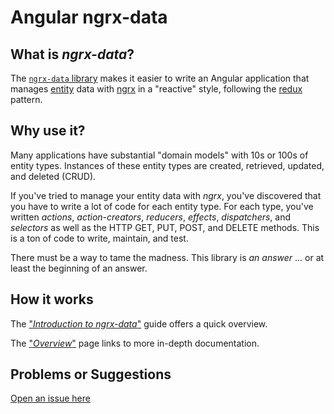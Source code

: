 # Angular ngrx-data

## What is _ngrx-data_?

The 
[`ngrx-data` library](https://github.com/johnpapa/angular-ngrx-data) 
makes it easier to write an Angular application that manages 
[entity](https://github.com/johnpapa/angular-ngrx-data/blob/master/docs/faq.md#entity) 
data with 
[ngrx](https://github.com/ngrx/platform/blob/master/README.md) 
in a "reactive" style, following the 
[redux](https://redux.js.org/) pattern.

## Why use it?

Many applications have substantial "domain models" with 10s or 100s of entity types. 
Instances of these entity types are created, retrieved, updated, and deleted (CRUD).

If you've tried to manage your entity data with _ngrx_, you've discovered that you have to write a lot of code for each entity type. For each type, you've written _actions_, _action-creators_, _reducers_, _effects_, _dispatchers_, and _selectors_ as well as the HTTP GET, PUT, POST, and DELETE methods. This is a ton of code to write, maintain, and test.

There must be a way to tame the madness.
This library is _an answer_ ... or at least the beginning of an answer.

## How it works

The
["_Introduction to ngrx-data_"](https://github.com/johnpapa/angular-ngrx-data/blob/master/docs/introduction.md)
guide offers a quick overview. 

The
["_Overview_"](https://github.com/johnpapa/angular-ngrx-data/blob/master/docs/README.md) page links to more in-depth documentation.

## Problems or Suggestions

[Open an issue here](https://github.com/johnpapa/angular-ngrx-data/issues)
